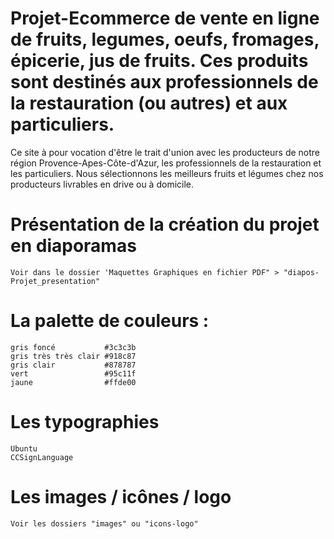 # Projet-Ecommerce de vente en ligne de fruits, legumes, oeufs, fromages, épicerie, jus de fruits. Ces produits sont destinés aux professionnels de la restauration (ou autres) et aux particuliers.

Ce site à pour vocation d'être le trait d'union avec les producteurs de notre région Provence-Apes-Côte-d'Azur, les professionnels de la restauration et les particuliers. Nous sélectionnons les meilleurs fruits et légumes chez nos producteurs livrables en drive ou à domicile.

# Présentation de la création du projet en diaporamas
    Voir dans le dossier 'Maquettes Graphiques en fichier PDF" > "diapos-Projet_presentation"

# La palette de couleurs :
    gris foncé           #3c3c3b
    gris très très clair #918c87
    gris clair           #878787
    vert                 #95c11f
    jaune                #ffde00

# Les typographies
    Ubuntu
    CCSignLanguage

# Les images / icônes / logo
    Voir les dossiers "images" ou "icons-logo"
    

